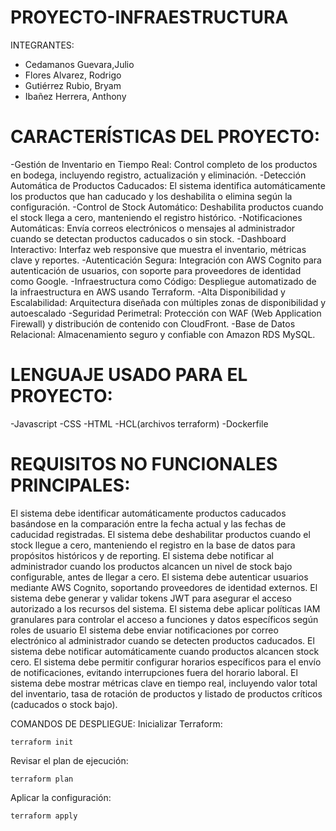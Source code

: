 # PROYECTO-INFRAESTRUCTURA

INTEGRANTES:
- Cedamanos Guevara,Julio
- Flores Alvarez, Rodrigo
- Gutiérrez Rubio, Bryam
- Ibañez Herrera, Anthony


# CARACTERÍSTICAS DEL PROYECTO:
-Gestión de Inventario en Tiempo Real: Control completo de los productos en bodega, incluyendo registro, actualización y eliminación.
-Detección Automática de Productos Caducados: El sistema identifica automáticamente los productos que han caducado y los deshabilita o elimina según la configuración.
-Control de Stock Automático: Deshabilita productos cuando el stock llega a cero, manteniendo el registro histórico.
-Notificaciones Automáticas: Envía correos electrónicos o mensajes al administrador cuando se detectan productos caducados o sin stock.
-Dashboard Interactivo: Interfaz web responsive que muestra el inventario, métricas clave y reportes.
-Autenticación Segura: Integración con AWS Cognito para autenticación de usuarios, con soporte para proveedores de identidad como Google.
-Infraestructura como Código: Despliegue automatizado de la infraestructura en AWS usando Terraform.
-Alta Disponibilidad y Escalabilidad: Arquitectura diseñada con múltiples zonas de disponibilidad y autoescalado
-Seguridad Perimetral: Protección con WAF (Web Application Firewall) y distribución de contenido con CloudFront.
-Base de Datos Relacional: Almacenamiento seguro y confiable con Amazon RDS MySQL.

# LENGUAJE USADO PARA EL PROYECTO:
-Javascript
-CSS
-HTML
-HCL(archivos terraform)
-Dockerfile

# REQUISITOS NO FUNCIONALES PRINCIPALES:

El sistema debe identificar automáticamente productos caducados basándose en la comparación entre la fecha actual y las fechas de caducidad registradas.
El sistema debe deshabilitar productos cuando el stock llegue a cero, manteniendo el registro en la base de datos para propósitos históricos y de reporting.
El sistema debe notificar al administrador cuando los productos alcancen un nivel de stock bajo configurable, antes de llegar a cero.
El sistema debe autenticar usuarios mediante AWS Cognito, soportando proveedores de identidad externos.
El sistema debe generar y validar tokens JWT para asegurar el acceso autorizado a los recursos del sistema.
El sistema debe aplicar políticas IAM granulares para controlar el acceso a funciones y datos específicos según roles de usuario
El sistema debe enviar notificaciones por correo electrónico al administrador cuando se detecten productos caducados.
El sistema debe notificar automáticamente cuando productos alcancen stock cero.
El sistema debe permitir configurar horarios específicos para el envío de notificaciones, evitando interrupciones fuera del horario laboral.
El sistema debe mostrar métricas clave en tiempo real, incluyendo valor total del inventario, tasa de rotación de productos y listado de productos críticos (caducados o stock bajo).

COMANDOS DE DESPLIEGUE:
Inicializar Terraform:
````````````
terraform init
````````````
Revisar el plan de ejecución:
````````````
terraform plan
````````````
Aplicar la configuración:
````````````
terraform apply 
````````````



